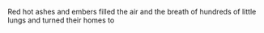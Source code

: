 Red hot ashes and embers filled the air and the breath of hundreds of little lungs and turned their homes to 